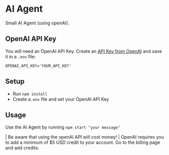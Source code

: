 # AI Agent

Small AI Agent (using openAI).


## OpenAI API Key

You will need an OpenAI API Key. Create an [API Key from OpenAI](https://platform.openai.com/settings/organization/api-keys) and save it in a `.env` file:

```
OPENAI_API_KEY='YOUR_API_KEY'
```

## Setup

* Run `npm install`
* Create a`.env` file and set your OpenAI API Key


## Usage

Use the AI Agent by running `npm start "your message"`

| Be aware that using the openAI API will cost money!
| OpenAI requires you to add a minimum of $5 USD credit to your account. Go to the billing page and add credits.